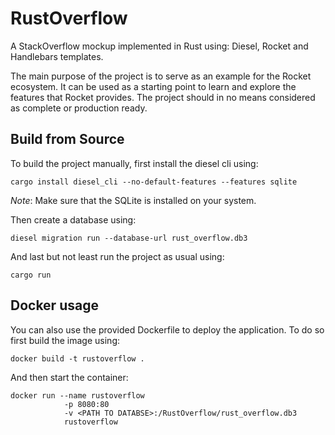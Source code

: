 # RustOverflow

A StackOverflow mockup implemented in Rust using: Diesel, Rocket and Handlebars templates.

The main purpose of the project is to serve as an example for the Rocket ecosystem.
It can be used as a starting point to learn and explore the features that Rocket provides.
The project should in no means considered as complete or production ready.

## Build from Source

To build the project manually, first install the diesel cli using:

`cargo install diesel_cli --no-default-features --features sqlite`

_Note_: Make sure that the SQLite is installed on your system.

Then create a database using:

`diesel migration run --database-url rust_overflow.db3`

And last but not least run the project as usual using:

`cargo run`


## Docker usage
You can also use the provided Dockerfile to deploy the application. To do so first build the image using:

`docker build -t rustoverflow .`

And then start the container:

```
docker run --name rustoverflow 
            -p 8080:80 
            -v <PATH TO DATABSE>:/RustOverflow/rust_overflow.db3 
            rustoverflow
```